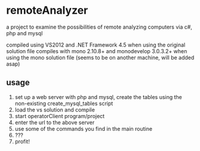 remoteAnalyzer
==============

a project to examine the possibilities of remote analyzing computers via c#, php and mysql

compiled using VS2012 and .NET Framework 4.5 when using the original solution file
compiles with mono 2.10.8+ and monodevelop 3.0.3.2+ when using the mono solution file (seems to be on another machine, will be added asap)


usage
-----

1. set up a web server with php and mysql, create the tables using the non-existing create_mysql_tables script
2. load the vs solution and compile
3. start operatorClient program/project
4. enter the url to the above server
5. use some of the commands you find in the main routine
6. ???
7. profit!
